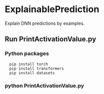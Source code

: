 # ExplainablePrediction
Explain DNN predictions by examples.

## Run PrintActivationValue.py
### Python packages
      pip install torch
      pip install transformers
      pip install datasets 
### python PrintActivationValue.py
